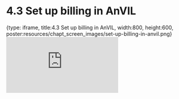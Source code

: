 # 4.3 Set up billing in AnVIL
 
{type: iframe, title:4.3 Set up billing in AnVIL, width:800, height:600, poster:resources/chapt_screen_images/set-up-billing-in-anvil.png}
![](https://sayumiyork.github.io/miniCURE-16S_Test/set-up-billing-in-anvil.html)
 

 
